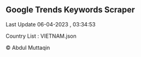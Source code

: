 

## Google Trends Keywords Scraper 
 
Last Update 06-04-2023 , 03:34:53

Country List :
VIETNAM.json



© Abdul Muttaqin 
